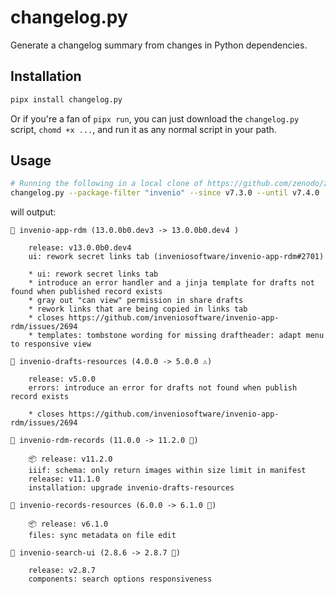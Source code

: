# changelog.py

Generate a changelog summary from changes in Python dependencies.

## Installation

```bash
pipx install changelog.py
```

Or if you're a fan of `pipx run`, you can just download the `changelog.py` script, `chomd +x ...`, and run it as any normal script in your path.

## Usage

```bash
# Running the following in a local clone of https://github.com/zenodo/zenodo-rdm
changelog.py --package-filter "invenio" --since v7.3.0 --until v7.4.0
```

will output:

```
📁 invenio-app-rdm (13.0.0b0.dev3 -> 13.0.0b0.dev4 )

    release: v13.0.0b0.dev4
    ui: rework secret links tab (inveniosoftware/invenio-app-rdm#2701)

    * ui: rework secret links tab
    * introduce an error handler and a jinja template for drafts not found when published record exists
    * gray out "can view" permission in share drafts
    * rework links that are being copied in links tab
    * closes https://github.com/inveniosoftware/invenio-app-rdm/issues/2694
    * templates: tombstone wording for missing draftheader: adapt menu to responsive view

📁 invenio-drafts-resources (4.0.0 -> 5.0.0 ⚠️)

    release: v5.0.0
    errors: introduce an error for drafts not found when publish record exists

    * closes https://github.com/inveniosoftware/invenio-app-rdm/issues/2694

📁 invenio-rdm-records (11.0.0 -> 11.2.0 🌈)

    📦 release: v11.2.0
    iiif: schema: only return images within size limit in manifest
    release: v11.1.0
    installation: upgrade invenio-drafts-resources

📁 invenio-records-resources (6.0.0 -> 6.1.0 🌈)

    📦 release: v6.1.0
    files: sync metadata on file edit

📁 invenio-search-ui (2.8.6 -> 2.8.7 🐛)

    release: v2.8.7
    components: search options responsiveness
```
